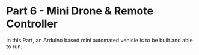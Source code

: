 # Part 6 - Mini Drone & Remote Controller

In this Part, an Arduino based mini automated vehicle is to be built and able to run.